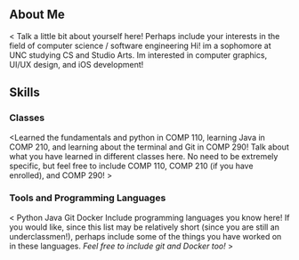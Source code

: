 ## About Me
< Talk a little bit about yourself here! Perhaps include your interests in the field of computer science / software engineering Hi! im a sophomore at UNC studying CS and Studio Arts. Im interested in computer graphics, UI/UX design, and iOS development!
>

## Skills

### Classes
<Learned the fundamentals and python in COMP 110, learning Java in COMP 210, and learning about the terminal and Git in COMP 290! Talk about what you have learned in different classes here. No need to be extremely specific, but feel free to include COMP 110, COMP 210 (if you have enrolled), and COMP 290! >

### Tools and Programming Languages
< Python 
Java
Git
Docker
Include programming languages you know here! If you would like, since this list may be relatively short (since you are still an underclassmen!), perhaps include some of the things you have worked on in these languages. *Feel free to include git and Docker too!* >
